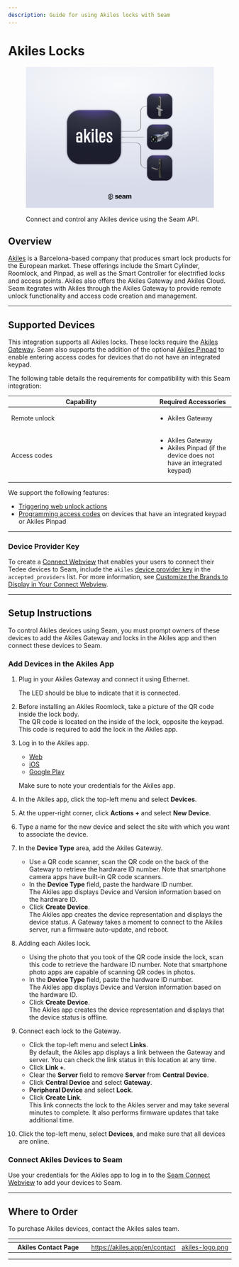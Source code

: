 ```yaml
---
description: Guide for using Akiles locks with Seam
---
```


# Akiles Locks

<figure><picture><source srcset="../../.gitbook/assets/akiles-manufacturer-page-cover-dark.png" media="(prefers-color-scheme: dark)"><img src="../../.gitbook/assets/akiles-manufacturer-page-cover-light.png" alt="Connect and control any Akiles device using the Seam API."></picture><figcaption><p>Connect and control any Akiles device using the Seam API.</p></figcaption></figure>

## Overview

[Akiles](https://akiles.app/en) is a Barcelona-based company that produces smart lock products for the European market. These offerings include the Smart Cylinder, Roomlock, and Pinpad, as well as the Smart Controller for electrified locks and access points. Akiles also offers the Akiles Gateway and Akiles Cloud. Seam itegrates with Akiles through the Akiles Gateway to provide remote unlock functionality and access code creation and management.

***

## Supported Devices

This integration supports all Akiles locks. These locks require the [Akiles Gateway](https://akiles.app/en/products/smart-lock-system-gateway). Seam also supports the addition of the optional [Akiles Pinpad](https://akiles.app/en/products/smart-lock-system-pinpad) to enable entering access codes for devices that do not have an integrated keypad.

The following table details the requirements for compatibility with this Seam integration:

<table><thead><tr><th width="315">Capability</th><th>Required Accessories</th></tr></thead><tbody><tr><td>Remote unlock</td><td><ul><li>Akiles Gateway</li></ul></td></tr><tr><td>Access codes</td><td><ul><li>Akiles Gateway</li><li>Akiles Pinpad (if the device does not have an integrated keypad)</li></ul></td></tr></tbody></table>

We support the following features:

* [Triggering web unlock actions](../../products/smart-locks/lock-and-unlock.md)
* [Programming access codes](../../products/smart-locks/access-codes/) on devices that have an integrated keypad or Akiles Pinpad

***

### Device Provider Key

To create a [Connect Webview](../../core-concepts/connect-webviews/) that enables your users to connect their Tedee devices to Seam, include the `akiles` [device provider key](../../api-clients/connect\_webviews/#device-provider-keys) in the `accepted_providers` list. For more information, see [Customize the Brands to Display in Your Connect Webview](../../core-concepts/connect-webviews/customizing-connect-webviews.md#customize-the-brands-to-display-in-your-connect-webviews).

***

## Setup Instructions

To control Akiles devices using Seam, you must prompt owners of these devices to add the Akiles Gateway and locks in the Akiles app and then connect these devices to Seam.

### Add Devices in the Akiles App

1.  Plug in your Akiles Gateway and connect it using Ethernet.

    The LED should be blue to indicate that it is connected.
2. Before installing an Akiles Roomlock, take a picture of the QR code inside the lock body.\
   The QR code is located on the inside of the lock, opposite the keypad. This code is required to add the lock in the Akiles app.
3.  Log in to the Akiles app.

    * [Web](https://web.akiles.app/login)
    * [iOS](https://apps.apple.com/app/akiles/id1467888600)
    * [Google Play](https://play.google.com/store/apps/details?id=app.akiles\&hl=en)

    Make sure to note your credentials for the Akiles app.
4. In the Akiles app, click the top-left menu and select **Devices**.
5. At the upper-right corner, click **Actions +** and select **New Device**.
6. Type a name for the new device and select the site with which you want to associate the device.
7. In the **Device Type** area, add the Akiles Gateway.
   * Use a QR code scanner, scan the QR code on the back of the Gateway to retrieve the hardware ID number. Note that smartphone camera apps have built-in QR code scanners.
   * In the **Device Type** field, paste the hardware ID number.\
     The Akiles app displays Device and Version information based on the hardware ID.
   * Click **Create Device**.\
     The Akiles app creates the device representation and displays the device status. A Gateway takes a moment to connect to the Akiles server, run a firmware auto-update, and reboot.
8. Adding each Akiles lock.
   * Using the photo that you took of the QR code inside the lock, scan this code to retrieve the hardware ID number. Note that smartphone photo apps are capable of scanning QR codes in photos.
   * In the **Device Type** field, paste the hardware ID number.\
     The Akiles app displays Device and Version information based on the hardware ID.
   * Click **Create Device**.\
     The Akiles app creates the device representation and displays that the device status is offline.
9. Connect each lock to the Gateway.
   * Click the top-left menu and select **Links**.\
     By default, the Akiles app displays a link between the Gateway and server. You can check the link status in this location at any time.
   * Click **Link +**.
   * Clear the **Server** field to remove **Server** from **Central Device**.
   * Click **Central Device** and select **Gateway**.
   * **Peripheral Device** and select **Lock**.
   * Click **Create Link**.\
     This link connects the lock to the Akiles server and may take several minutes to complete. It also performs firmware updates that take additional time.
10. Click the top-left menu, select **Devices**, and make sure that all devices are online.

### Connect Akiles Devices to Seam

Use your credentials for the Akiles app to log in to the [Seam Connect Webview](../../core-concepts/connect-webviews/) to add your devices to Seam.

***

## Where to Order

To purchase Akiles devices, contact the Akiles sales team.

<table data-view="cards"><thead><tr><th></th><th></th><th></th><th data-hidden data-card-target data-type="content-ref"></th><th data-hidden data-card-cover data-type="files"></th></tr></thead><tbody><tr><td></td><td><strong>Akiles Contact Page</strong></td><td></td><td><a href="https://akiles.app/en/contact">https://akiles.app/en/contact</a></td><td><a href="../../.gitbook/assets/akiles-logo.png">akiles-logo.png</a></td></tr></tbody></table>

***
